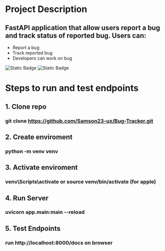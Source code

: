 # Project Description

## FastAPI application that allow users report a bug and track status of reported bug. Users can:

* Report a bug
* Track reported bug
* Developers can work on bug

![Static Badge](https://img.shields.io/badge/FastAPI-0.116.1-green?color=%23006400)
![Static Badge](https://img.shields.io/badge/Python-3.13-green?color=%23000400)

# Steps to run and test endpoints

## 1. Clone repo

### git clone https://github.com/Samson23-ux/Bug-Tracker.git

## 2. Create enviroment

### python -m venv venv

## 3. Activate enviroment

### venv\Scripts\activate or source venv/bin/activate (for apple)

## 4. Run Server

### uvicorn app.main:main --reload

## 5. Test Endpoints

### run http://localhost:8000/docs on browser
